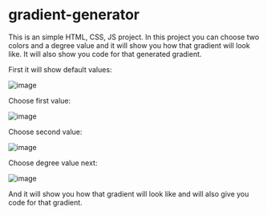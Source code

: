 # gradient-generator
This is an simple HTML, CSS, JS project. In this project you can choose two colors and a degree value and it will show you how that gradient will look like. It will also show you code for that generated gradient.

First it will show default values:

![image](https://user-images.githubusercontent.com/103566086/167397454-f2223b84-2a9d-4eb1-9c45-d473c1bd4ec4.png)

Choose first value:

![image](https://user-images.githubusercontent.com/103566086/167397541-13064440-6bad-4847-86f3-1fac70e1f67c.png)

Choose second value:

![image](https://user-images.githubusercontent.com/103566086/167397674-ea2143fa-88de-4b21-86ee-060ecbfb2378.png)

Choose degree value next:

![image](https://user-images.githubusercontent.com/103566086/167397802-c0f4b4ba-7ff9-4bb2-bacf-4cbdc3ac8d9c.png)

And it will show you how that gradient will look like and will also give you code for that gradient.

